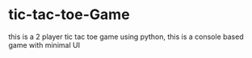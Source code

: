 # tic-tac-toe-Game
this is a 2 player tic tac toe game using python, this is a console based game with minimal UI
